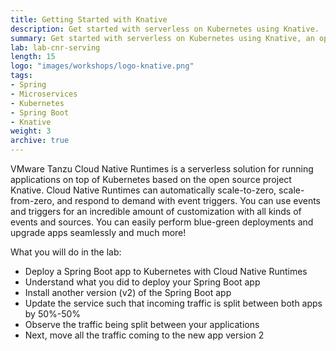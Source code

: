 ```yaml
---
title: Getting Started with Knative
description: Get started with serverless on Kubernetes using Knative.
summary: Get started with serverless on Kubernetes using Knative, an open source tool to simplify deploying microservices on Kubernetes.
lab: lab-cnr-serving
length: 15
logo: "images/workshops/logo-knative.png"
tags:
- Spring
- Microservices
- Kubernetes
- Spring Boot
- Knative
weight: 3
archive: true
---
```

 
VMware Tanzu Cloud Native Runtimes is a serverless solution for running applications on top of Kubernetes based on the open source project Knative. Cloud Native Runtimes can automatically scale-to-zero, scale-from-zero, and respond to demand with event triggers. You can use events and triggers for an incredible amount of customization with all kinds of events and sources. You can easily perform blue-green deployments and upgrade apps seamlessly and much more!

What you will do in the lab:

- Deploy a Spring Boot app to Kubernetes with Cloud Native Runtimes
- Understand what you did to deploy your Spring Boot app
- Install another version (v2) of the Spring Boot app
- Update the service such that incoming traffic is split between both apps by 50%-50%
- Observe the traffic being split between your applications
- Next, move all the traffic coming to the new app version 2